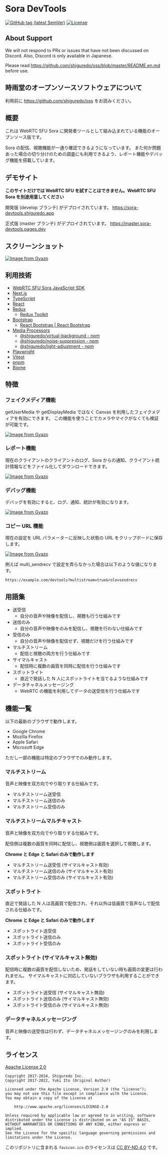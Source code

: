 # Sora DevTools

[![GitHub tag (latest SemVer)](https://img.shields.io/github/tag/shiguredo/sora-devtools.svg)](https://github.com/shiguredo/sora-devtools)
[![License](https://img.shields.io/badge/License-Apache%202.0-blue.svg)](https://opensource.org/licenses/Apache-2.0)

## About Support

We will not respond to PRs or issues that have not been discussed on Discord. Also, Discord is only available in Japanese.

Please read https://github.com/shiguredo/oss/blob/master/README.en.md before use.

## 時雨堂のオープンソースソフトウェアについて

利用前に https://github.com/shiguredo/oss をお読みください。

## 概要

これは WebRTC SFU Sora に開発者ツールとして組み込まれている機能のオープンソース版です。

Sora の配信、視聴機能が一通り確認できるようになっています。
また何か問題あった場合の切り分けのための調査にも利用できるよう、レポート機能やデバッグ機能を搭載しています。

## デモサイト

**このサイトだけでは WebRTC SFU を試すことはできません。WebRTC SFU Sora を別途用意してください**

開発版 (develop ブランチ) がデプロイされています。
https://sora-devtools.shiguredo.app

正式版 (master ブランチ) がデプロイされています。
https://master.sora-devtools.pages.dev

## スクリーンショット

[![Image from Gyazo](https://i.gyazo.com/cbf507d3708083adb21a8947149bf3e2.png)](https://gyazo.com/cbf507d3708083adb21a8947149bf3e2)

## 利用技術

- [WebRTC SFU Sora JavaScript SDK](https://github.com/shiguredo/sora-js-sdk)
- [Next\.js](https://nextjs.org/)
- [TypeScript](https://www.typescriptlang.org/)
- [React](https://reactjs.org/)
- [Redux](https://redux.js.org/)
  - [Redux Toolkit](https://redux-toolkit.js.org/)
- [Bootstrap](https://getbootstrap.com/)
  - [React Bootstrap \| React Bootstrap](https://react-bootstrap.github.io/)
- [Media Processors](https://github.com/shiguredo/media-processors)
  - [@shiguredo/virtual\-background \- npm](https://www.npmjs.com/package/@shiguredo/virtual-background)
  - [@shiguredo/noise\-suppression \- npm](https://www.npmjs.com/package/@shiguredo/noise-suppression)
  - [@shiguredo/light\-adjustment \- npm](https://www.npmjs.com/package/@shiguredo/light-adjustment)
- [Playwright](https://playwright.dev/)
- [Vitest](https://vitest.dev/)
- [pnpm](https://pnpm.io/)
- [Biome](https://biomejs.dev/)

## 特徴

### フェイクメディア機能

getUserMedia や getDisplayMedia ではなく Canvas を利用したフェイクメディアを有効にできます。
この機能を使うことでカメラやマイクがなくても検証が可能です。

[![Image from Gyazo](https://i.gyazo.com/266b2f6869dc44ad66ca5e54fcb21784.jpg)](https://gyazo.com/266b2f6869dc44ad66ca5e54fcb21784)

### レポート機能

現在のクライアントのクライアントのログ、Sora からの通知、クライアント統計情報などをファイル化してダウンロードできます。

[![Image from Gyazo](https://i.gyazo.com/2b246030142149c95a424576e360e959.jpg)](https://gyazo.com/2b246030142149c95a424576e360e959)

### デバッグ機能

デバッグを有効にすると、ログ、通知、統計が有効になります。

[![Image from Gyazo](https://i.gyazo.com/3f7fe3e011d99dfb87181ea6b252247d.png)](https://gyazo.com/3f7fe3e011d99dfb87181ea6b252247d)

### コピー URL 機能

現在の設定を URL パラメーターに反映した状態の URL をクリップボードに保存します。

[![Image from Gyazo](https://i.gyazo.com/2d0ddb0eb1f7006f249baf15bf072009.jpg)](https://gyazo.com/2d0ddb0eb1f7006f249baf15bf072009)

例えば multi_sendrecv で設定を弄らなかった場合は以下のような値になります。

```
https://example.com/devtools?multistream=true&role=sendrecv
```

## 用語集

- 送受信
  - 自分の音声や映像を配信し、視聴も行う仕組みです
- 送信のみ
  - 自分の音声や映像をのみを配信し、視聴を行わない仕組みです
- 受信のみ
  - 自分の音声や映像を配信せず、視聴だけを行う仕組みです
- マルチストリーム
  - 配信と視聴の両方を行う仕組みです
- サイマルキャスト
  - 配信時に複数の画質を同時に配信を行う仕組みです
- スポットライト
  - 直近で発話した N 人にスポットライトを当てるような仕組みです
- データチャネルメッセージング
  - WebRTC の機能を利用してデータの送受信を行う仕組みです

## 機能一覧

以下の最新のブラウザで動作します。

- Google Chrome
- Mozilla Firefox
- Apple Safari
- Microsoft Edge

ただし一部の機能は特定のブラウザでのみ動作します。

### マルチストリーム

音声と映像を双方向でやり取りする仕組みです。

- マルチストリーム送受信
- マルチストリーム送信のみ
- マルチストリーム受信のみ

### マルチストリームマルチキャスト

音声と映像を双方向でやり取りする仕組みです。

配信側は複数の画質を同時に配信し、視聴側は画質を選択して視聴します。

**Chrome と Edge と Safari のみで動作します**

- マルチストリーム送受信 (サイマルキャスト有効)
- マルチストリーム送信のみ (サイマルキャスト有効)
- マルチストリーム受信のみ (サイマルキャスト有効)

### スポットライト

直近で発話した N 人は高画質で配信され、それ以外は低画質で音声なしで配信される仕組みです。

**Chrome と Edge と Safari のみで動作します**

- スポットライト送受信
- スポットライト送信のみ
- スポットライト受信のみ

### スポットライト (サイマルキャスト無効)

配信時に複数の画質を配信しないため、発話をしていない時も画質の変更は行われません。
サイマルキャストに対応していないブラウザも利用することができます。

- スポットライト送受信 (サイマルキャスト無効)
- スポットライト送信のみ (サイマルキャスト無効)
- スポットライト受信のみ (サイマルキャスト無効)

### データチャネルメッセージング

音声と映像の送受信は行わず、データチャネルメッセージングのみを利用します。

## ライセンス

[Apache License 2.0](https://www.apache.org/licenses/LICENSE-2.0)

```
Copyright 2017-2024, Shiguredo Inc.
Copyright 2017-2022, Yuki Ito (Original Author)

Licensed under the Apache License, Version 2.0 (the "License");
you may not use this file except in compliance with the License.
You may obtain a copy of the License at

    http://www.apache.org/licenses/LICENSE-2.0

Unless required by applicable law or agreed to in writing, software
distributed under the License is distributed on an "AS IS" BASIS,
WITHOUT WARRANTIES OR CONDITIONS OF ANY KIND, either express or implied.
See the License for the specific language governing permissions and
limitations under the License.
```

このリポジトリに含まれる `favicon.ico` のライセンスは [CC BY\-ND 4\.0](https://creativecommons.org/licenses/by-nd/4.0/deed.ja) です。

